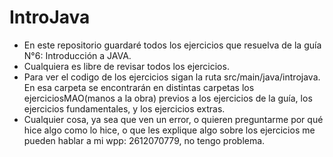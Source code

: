 # IntroJava

- En este repositorio guardaré todos los ejercicios que resuelva de la guía N°6: Introducción a JAVA.
- Cualquiera es libre de revisar todos los ejercicios.
- Para ver el codigo de los ejercicios sigan la ruta src/main/java/introjava. En esa carpeta se encontrarán en distintas carpetas los ejerciciosMAO(manos a la obra) previos a los ejercicios de la guía, los ejercicios fundamentales, y los ejercicios extras.
- Cualquier cosa, ya sea que ven un error, o quieren preguntarme por qué hice algo como lo hice, o que les explique algo sobre los ejercicios me pueden hablar a mi wpp: 2612070779, no tengo problema.